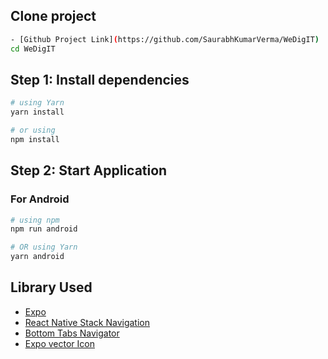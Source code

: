 ## Clone project

```bash
- [Github Project Link](https://github.com/SaurabhKumarVerma/WeDigIT)
cd WeDigIT
```

## Step 1: Install dependencies

```bash
# using Yarn
yarn install

# or using
npm install

```

## Step 2: Start Application

### For Android

```bash
# using npm
npm run android

# OR using Yarn
yarn android
```

## Library Used
- [Expo](https://reactnative.dev/docs/environment-setup)
- [React Native Stack Navigation](https://reactnavigation.org/docs/native-stack-navigator)
- [Bottom Tabs Navigator](https://reactnavtion.org/docs/bottom-tab-navigator)
- [Expo vector Icon](https://www.npmjs.com/package/react-native-vector-icons)

